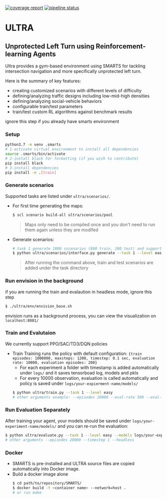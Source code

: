 [![coverage report](https://gitlab.smartsai.xyz/smarts/ULTRA/badges/master/coverage.svg)](https://gitlab.smartsai.xyz/smarts/ULTRA/-/commits/master)
[![pipeline status](https://gitlab.smartsai.xyz/smarts/ULTRA/badges/master/pipeline.svg)](https://gitlab.smartsai.xyz/smarts/ULTRA/-/commits/master)

# ULTRA

Unprotected Left Turn using Reinforcement-learning Agents
---
Ultra provides a gym-based environment using SMARTS for tackling intersection navigation and more specifically unprotected left turn.

Here is the summary of key features:
 - creating customized scenarios with different levels of difficulty
 - defining/analyzing traffic designs including low-mid-high densities
 - defining/analyzing social-vehicle behaviors
 - configurable train/test parameters
 - train/test custom RL algorithms against benchmark results


ignore this step if you already have smarts environment
### Setup
  ```sh
  python3.7 -m venv .smarts
  # 1-activate virtual environment to install all dependencies
  source .smarts/bin/activate
  # 2-install black for formatting (if you wish to contribute)
  pip install black
  # 3-install dependencies
  pip install -e .[train]
  ```

### Generate scenarios

Supported tasks are listed under `ultra/scenarios/`.

- For first time generating the maps:
  ```sh
  $ scl scenario build-all ultra/scenarios/pool
  ```
  > Maps only need to be compiled once and you don't need to run them again unless they are modifed
- Generate scenarios:
  ``` sh
  # task 1 generate 1000 sscenarios (800 train, 200 test) and supports 2 levels of difficulties for more info refer to our documentaion
  $ python ultra/scenarios/interface.py generate --task 1 --level easy
  ```
  > After running the command above, train and test scenarios are added under the task directory

### Run envision in the background
if you are running the train and evalaution in headless mode, ignore this step
```sh
$ ./ultra/env/envision_base.sh
```
envision runs as a background process, you can view the visualization on `localhost:8081/`

### Train and Evalutaion
We currently support PPO/SAC/TD3/DQN policies

- Train
  Training runs the policy with default configuration:
  `
  {train episodes: 1000000, maxsteps: 1200, timestep: 0.1 sec, evaluation rate: 10000, evaluation episodes: 200}
  `
  - For each experiment a folder with timestamp is added automatically under `logs/` and it saves tensorboad log, models and pkls
  - For every 10000 observation, evaluation is called automatically and policy is saved under `logs/your-expierment-name/models/`
  ```sh
  $ python ultra/train.py --task 1 --level easy
  # other arguments example: --episodes 20000 --eval-rate 500 --eval-episodes 200 --timestep 1 --headless
  ```
### Run Evaluation Separately
After training your agent, your models should be saved under `logs/your-experiment-name/models/` and you can re-run the evaluation:
  ```sh
  $ python ultra/evaluate.py --task 1 --level easy --models logs/your-expierment-name/models
  # other arguments --episodes 20000 --timestep 1 --headless
  ```

### Docker
- SMARTS is pre-installed and ULTRA source files are copied automatically into Docker image.
- Build a docker image alone
  ```sh
  $ cd path/to/repository/SMARTS/
  $ docker build -t <container name> --network=host .
  # or run make
  ```
